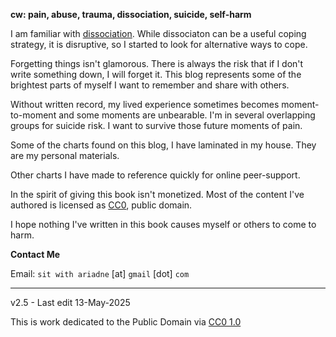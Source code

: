 ﻿**cw: pain, abuse, trauma, dissociation, suicide, self-harm**

I am familiar with [dissociation](https://www.isst-d.org/resources/dissociation-faqs/). While dissociaton can be a useful coping strategy, it is disruptive, so I started to look for alternative ways to cope.

Forgetting things isn't glamorous. There is always the risk that if I don't write something down, I will forget it. This blog represents some of the brightest parts of myself I want to remember and share with others.

Without written record, my lived experience sometimes becomes moment-to-moment and some moments are unbearable. I'm in several overlapping groups for suicide risk. I want to survive those future moments of pain. 

Some of the charts found on this blog, I have laminated in my house. They are my personal materials.

Other charts I have made to reference quickly for online peer-support.

In the spirit of giving this book isn't monetized. Most of the content I've authored is licensed as [CC0](https://creativecommons.org/publicdomain/zero/1.0/), public domain.

I hope nothing I've written in this book causes myself or others to come to harm.

**Contact Me**

Email: `sit with ariadne` [at] `gmail` [dot] `com`

-----

v2.5 - Last edit 13-May-2025

This is work dedicated to the Public Domain via [CC0 1.0](https://creativecommons.org/publicdomain/zero/1.0/)


